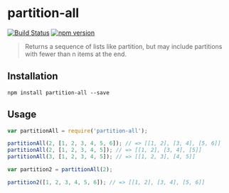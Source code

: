 partition-all
================

[![Build Status](https://travis-ci.org/stoeffel/partition-all.svg)](https://travis-ci.org/stoeffel/partition-all) [![npm version](https://badge.fury.io/js/partition-all.svg)](http://badge.fury.io/js/partition-all)
> Returns a sequence of lists like partition, but may include partitions with fewer than n items at the end.

Installation
------------

`npm install partition-all --save`

Usage
-----

```js
var partitionAll = require('partition-all');

partitionAll(2, [1, 2, 3, 4, 5, 6]); // => [[1, 2], [3, 4], [5, 6]]
partitionAll(2, [1, 2, 3, 4, 5]); // => [[1, 2], [3, 4], [5]]
partitionAll(3, [1, 2, 3, 4, 5]); // => [[1, 2, 3], [4, 5]]

var partition2 = partitionAll(2);

partition2([1, 2, 3, 4, 5, 6]); // => [[1, 2], [3, 4], [5, 6]]
```
